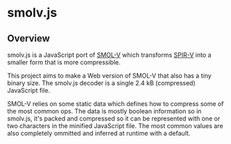 # smolv.js

## Overview

smolv.js is a JavaScript port of [SMOL-V](https://github.com/aras-p/smol-v) which transforms [SPIR-V](https://www.khronos.org/registry/spir-v/) into a smaller form that is more compressible.

This project aims to make a Web version of SMOL-V that also has a tiny binary size. The smolv.js decoder is a single 2.4 kB (compressed) JavaScript file.

SMOL-V relies on some static data which defines how to compress some of the most common ops. The data is mostly boolean information so in smolv.js, it's packed and compressed so it can be represented with one or two characters in the minified JavaScript file. The most common values are also completely ommitted and inferred at runtime with a default.
